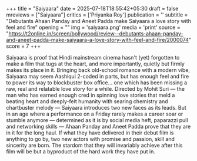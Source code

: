 +++
title = "Saiyaara"
date = 2025-07-18T18:55:42+05:30
draft = false
mreviews = ["Saiyaara"]
critics = ['Priyanka Roy']
publication = ''
subtitle = "Debutants Ahaan Panday and Aneet Padda make Saiyaara a love story with feel and fire"
opening = ""
img = 'saiyaara.png'
media = 'print'
source = "https://t2online.in/screen/bollywood/review--debutants-ahaan-panday-and-aneet-padda-make-saiyaara-a-love-story-with-feel-and-fire/2000074"
score = 7
+++

Saiyaara is proof that Hindi mainstream cinema hasn't (yet) forgotten to make a film that tugs at the heart, and more importantly, quietly but firmly makes its place in it. Bringing back old-school romance with a modern vibe, Saiyaara may seem Aashiqui 2-coded in parts, but has enough feel and fire to power its way to blockbuster box office... one which has been missing a raw, real and relatable love story for a while. Directed by Mohit Suri — the man who has earned enough cred in spinning love stories that meld a beating heart and deeply-felt humanity with searing chemistry and chartbuster melody — Saiyaara introduces two new faces as its leads. But in an age where a performance on a Friday rarely makes a career soar or stumble anymore — determined as it is by social media heft, paparazzi pull and networking skills — Ahaan Panday and Aneet Padda prove that they are in it for the long haul. If what they have delivered in their debut film is anything to go by, two new actors with promise and passion, skill and sincerity are born. The stardom that they will invariably achieve after this film will be but a byproduct of the hard work they have put in.
